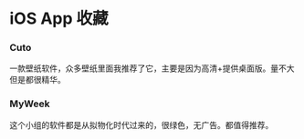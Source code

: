 # iOS App 收藏

### Cuto
一款壁纸软件，众多壁纸里面我推荐了它，主要是因为高清+提供桌面版。量不大但是都很精华。

### MyWeek
这个小组的软件都是从拟物化时代过来的，很绿色，无广告。都值得推荐。